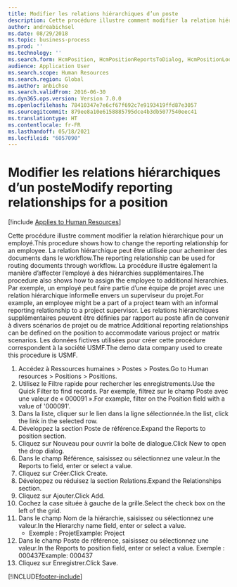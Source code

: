 ```yaml
---
title: Modifier les relations hiérarchiques d’un poste
description: Cette procédure illustre comment modifier la relation hiérarchique pour un employé.
author: andreabichsel
ms.date: 08/29/2018
ms.topic: business-process
ms.prod: ''
ms.technology: ''
ms.search.form: HcmPosition, HcmPositionReportsToDialog, HcmPositionLookup, HcmPersonnelManagementWorkspace
audience: Application User
ms.search.scope: Human Resources
ms.search.region: Global
ms.author: anbichse
ms.search.validFrom: 2016-06-30
ms.dyn365.ops.version: Version 7.0.0
ms.openlocfilehash: 78410347e7e6cf67f692c7e9193419ffd87e3057
ms.sourcegitcommit: 879ee8a10e6158885795dce4b3db5077540eec41
ms.translationtype: HT
ms.contentlocale: fr-FR
ms.lasthandoff: 05/18/2021
ms.locfileid: "6057090"
---
```

# <a name="modify-reporting-relationships-for-a-position"></a><span data-ttu-id="1ce17-103">Modifier les relations hiérarchiques d’un poste</span><span class="sxs-lookup"><span data-stu-id="1ce17-103">Modify reporting relationships for a position</span></span>

[!include [Applies to Human Resources](../includes/applies-to-hr.md)]



<span data-ttu-id="1ce17-104">Cette procédure illustre comment modifier la relation hiérarchique pour un employé.</span><span class="sxs-lookup"><span data-stu-id="1ce17-104">This procedure shows how to change the reporting relationship for an employee.</span></span> <span data-ttu-id="1ce17-105">La relation hiérarchique peut être utilisée pour acheminer des documents dans le workflow.</span><span class="sxs-lookup"><span data-stu-id="1ce17-105">The reporting relationship can be used for routing documents through workflow.</span></span> <span data-ttu-id="1ce17-106">La procédure illustre également la manière d’affecter l’employé à des hiérarchies supplémentaires.</span><span class="sxs-lookup"><span data-stu-id="1ce17-106">The procedure also shows how to assign the employee to additional hierarchies.</span></span> <span data-ttu-id="1ce17-107">Par exemple, un employé peut faire partie d’une équipe de projet avec une relation hiérarchique informelle envers un superviseur du projet.</span><span class="sxs-lookup"><span data-stu-id="1ce17-107">For example, an employee might be a part of a project team with an informal reporting relationship to a project supervisor.</span></span> <span data-ttu-id="1ce17-108">Les relations hiérarchiques supplémentaires peuvent être définies par rapport au poste afin de convenir à divers scénarios de projet ou de matrice.</span><span class="sxs-lookup"><span data-stu-id="1ce17-108">Additional reporting relationships can be defined on the position to accommodate various project or matrix scenarios.</span></span> <span data-ttu-id="1ce17-109">Les données fictives utilisées pour créer cette procédure correspondent à la société USMF.</span><span class="sxs-lookup"><span data-stu-id="1ce17-109">The demo data company used to create this procedure is USMF.</span></span>

1. <span data-ttu-id="1ce17-110">Accédez à Ressources humaines > Postes > Postes.</span><span class="sxs-lookup"><span data-stu-id="1ce17-110">Go to Human resources > Positions > Positions.</span></span>
2. <span data-ttu-id="1ce17-111">Utilisez le Filtre rapide pour rechercher les enregistrements.</span><span class="sxs-lookup"><span data-stu-id="1ce17-111">Use the Quick Filter to find records.</span></span> <span data-ttu-id="1ce17-112">Par exemple, filtrez sur le champ Poste avec une valeur de « 000091 ».</span><span class="sxs-lookup"><span data-stu-id="1ce17-112">For example, filter on the Position field with a value of '000091'.</span></span>
3. <span data-ttu-id="1ce17-113">Dans la liste, cliquer sur le lien dans la ligne sélectionnée.</span><span class="sxs-lookup"><span data-stu-id="1ce17-113">In the list, click the link in the selected row.</span></span>
4. <span data-ttu-id="1ce17-114">Développez la section Poste de référence.</span><span class="sxs-lookup"><span data-stu-id="1ce17-114">Expand the Reports to position section.</span></span>
5. <span data-ttu-id="1ce17-115">Cliquez sur Nouveau pour ouvrir la boîte de dialogue.</span><span class="sxs-lookup"><span data-stu-id="1ce17-115">Click New to open the drop dialog.</span></span>
6. <span data-ttu-id="1ce17-116">Dans le champ Référence, saisissez ou sélectionnez une valeur.</span><span class="sxs-lookup"><span data-stu-id="1ce17-116">In the Reports to field, enter or select a value.</span></span>
7. <span data-ttu-id="1ce17-117">Cliquez sur Créer.</span><span class="sxs-lookup"><span data-stu-id="1ce17-117">Click Create.</span></span>
8. <span data-ttu-id="1ce17-118">Développez ou réduisez la section Relations.</span><span class="sxs-lookup"><span data-stu-id="1ce17-118">Expand the Relationships section.</span></span>
9. <span data-ttu-id="1ce17-119">Cliquez sur Ajouter.</span><span class="sxs-lookup"><span data-stu-id="1ce17-119">Click Add.</span></span>
10. <span data-ttu-id="1ce17-120">Cochez la case située à gauche de la grille.</span><span class="sxs-lookup"><span data-stu-id="1ce17-120">Select the check box on the left of the grid.</span></span>
11. <span data-ttu-id="1ce17-121">Dans le champ Nom de la hiérarchie, saisissez ou sélectionnez une valeur.</span><span class="sxs-lookup"><span data-stu-id="1ce17-121">In the Hierarchy name field, enter or select a value.</span></span>
    * <span data-ttu-id="1ce17-122">Exemple : Projet</span><span class="sxs-lookup"><span data-stu-id="1ce17-122">Example: Project</span></span>  
12. <span data-ttu-id="1ce17-123">Dans le champ Poste de référence, saisissez ou sélectionnez une valeur.</span><span class="sxs-lookup"><span data-stu-id="1ce17-123">In the Reports to position field, enter or select a value.</span></span>  <span data-ttu-id="1ce17-124">Exemple : 000437</span><span class="sxs-lookup"><span data-stu-id="1ce17-124">Example:  000437</span></span>
13. <span data-ttu-id="1ce17-125">Cliquez sur Enregistrer.</span><span class="sxs-lookup"><span data-stu-id="1ce17-125">Click Save.</span></span>



[!INCLUDE[footer-include](../includes/footer-banner.md)]